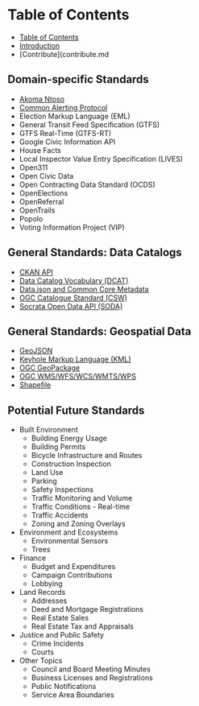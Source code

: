 # Table of Contents

* [Table of Contents](SUMMARY.md)
* [Introduction](README.md)
* [Contribute](contribute.md

## Domain-specific Standards
* [Akoma Ntoso](standards/akoma_ntoso.md)
* [Common Alerting Protocol](standards/common_alerting_protocol.md)
* Election Markup Language (EML)
* General Transit Feed Specification (GTFS)
* GTFS Real-Time (GTFS-RT)
* Google Civic Information API
* House Facts
* Local Inspector Value Entry Specification (LIVES)
* Open311
* Open Civic Data
* Open Contracting Data Standard (OCDS)
* OpenElections
* OpenReferral
* OpenTrails
* Popolo
* Voting Information Project (VIP)

## General Standards: Data Catalogs
* [CKAN API](standards/ckan_api.md)
* [Data Catalog Vocabulary (DCAT)](standards/data_catalog_vocabulary_dcat.md)
* [Data.json and Common Core Metadata](standards/datajson_common_core_metadata.md)
* [OGC Catalogue Standard (CSW)](standards/ogc_catalogue_standard_csw.md)
* [Socrata Open Data API (SODA)](standards/socrata_open_data_api_soda.md)

## General Standards: Geospatial Data
* [GeoJSON](standards/geojson.md)
* [Keyhole Markup Language (KML)](standards/keyhole_markup_language_kml.md)
* [OGC GeoPackage](standards/ogc_geopackage.md)
* [OGC WMS/WFS/WCS/WMTS/WPS](standards/ogc_wms-wfs-wcs-wmts-wps.md)
* [Shapefile](standards/shapefile.md)

## Potential Future Standards
* Built Environment
   * Building Energy Usage
   * Building Permits
   * Bicycle Infrastructure and Routes
   * Construction Inspection
   * Land Use
   * Parking
   * Safety Inspections
   * Traffic Monitoring and Volume
   * Traffic Conditions - Real-time
   * Traffic Accidents
   * Zoning and Zoning Overlays
* Environment and Ecosystems
   * Environmental Sensors
   * Trees
* Finance
   * Budget and Expenditures
   * Campaign Contributions
   * Lobbying
* Land Records
   * Addresses
   * Deed and Mortgage Registrations
   * Real Estate Sales
   * Real Estate Tax and Appraisals
* Justice and Public Safety
   * Crime Incidents
   * Courts
* Other Topics
   * Council and Board Meeting Minutes
   * Business Licenses and Registrations
   * Public Notifications
   * Service Area Boundaries

